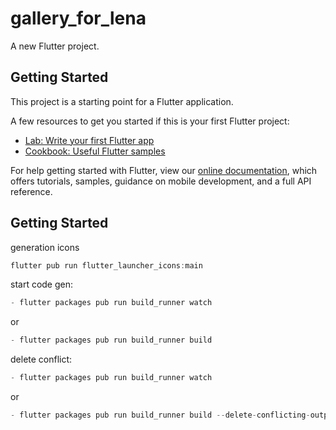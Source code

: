 # gallery_for_lena

A new Flutter project.

## Getting Started

This project is a starting point for a Flutter application.

A few resources to get you started if this is your first Flutter project:

- [Lab: Write your first Flutter app](https://flutter.dev/docs/get-started/codelab)
- [Cookbook: Useful Flutter samples](https://flutter.dev/docs/cookbook)

For help getting started with Flutter, view our
[online documentation](https://flutter.dev/docs), which offers tutorials,
samples, guidance on mobile development, and a full API reference.

## Getting Started

generation icons

```dart
flutter pub run flutter_launcher_icons:main
```

start code gen:

```dart
- flutter packages pub run build_runner watch
```

or

```dart
- flutter packages pub run build_runner build
```

delete conflict:

```dart
- flutter packages pub run build_runner watch
```
or

```dart
- flutter packages pub run build_runner build --delete-conflicting-outputs
```